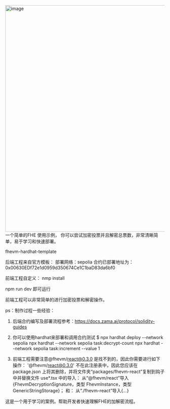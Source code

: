<img width="1876" height="715" alt="image" src="https://github.com/user-attachments/assets/c5b92d02-d510-4383-a639-f820b471c08d" />
一个简单的FHE 使用示例， 你可以尝试加密投票并且解密总票数，非常清晰简单，易于学习和快速部署。

fhevm-hardhat-template

后端工程来自官方模板：
部署网络：sepolia
合约已部署地址为：0x00630EDf72e1d0959d350674Ce1C1baD83da6bf0



前端工程自定义：
nmp install

npm run dev 
即可运行

前端工程可以非常简单的进行加密投票和解密操作。




ps：制作过程一些经验：
1. 后端合约编写及部署流程参考：https://docs.zama.ai/protocol/solidity-guides

2. 你可以使用hardhat来部署和调用合约测试
   $ npx hardhat deploy --network sepolia
   npx hardhat --network sepolia task:decrypt-count
   npx hardhat --network sepolia task:increment --value 1

3. 前端工程需要注意@fhevm/react@0.3.0 是找不到的，因此你需要进行如下操作：
  '@fhevm/react@0.3.0' 不在此注册表中，因此您应该在 package.json 上将其删除，并将文件夹“packages/fhevm-react”复制到钩子中并替换文件 use*.tsx 中的导入：
  从“@fhevm/react”导入{FhevmDecryptionSignature，类型 FhevmInstance，类型 GenericStringStorage}；
  和：
  从“./fhevm-react”导入{...}

  


这是一个用于学习的案例。帮助开发者快速理解FHE的加解密流程。
